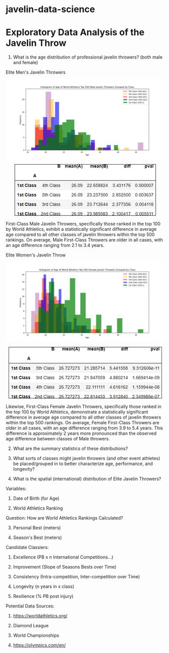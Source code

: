 # javelin-data-science
# Exploratory Data Analysis of the Javelin Throw

1. What is the age distribution of professional javelin throwers? (both male and female)

Elite Men's Javelin Throwers

![alt text](https://github.com/ethanwright96/javelin-data-science/blob/main/World%20Athletics/Histogram_Men_Javelin.png)

<p align="center">
  <img src="https://github.com/ethanwright96/javelin-data-science/blob/main/World%20Athletics/significant_pairwise_ttest_results_men_javelin.png" alt="Pairwise T-Test Results" style="border: 1px solid black;">
</p>

First-Class Male Javelin Throwers, specifically those ranked in the top 100 by World Athletics, exhibit a statistically significant difference in average age compared to all other classes of javelin throwers within the top 500 rankings. On average, Male First-Class Throwers are older in all cases, with an age difference ranging from 2.1 to 3.4 years.

Elite Women's Javelin Throw

![alt text](https://github.com/ethanwright96/javelin-data-science/blob/main/World%20Athletics/Histogram_Women_Javelin.png)
<p align="center">
  <img src="https://github.com/ethanwright96/javelin-data-science/blob/main/World%20Athletics/significant_pairwise_ttest_results_women_javelin.png" alt="Pairwise T-Test Results" style="border: 1px solid black;">
</p>
Likewise, First-Class Female Javelin Throwers, specifically those ranked in the top 100 by World Athletics, demonstrate a statistically significant difference in average age compared to all other classes of javelin throwers within the top 500 rankings. On average, Female First-Class Throwers are older in all cases, with an age difference ranging from 3.9 to 5.4 years. This difference is approximately 2 years more pronounced than the observed age difference between classes of Male throwers.


2. What are the summary statistics of these distributions?

3. What sorts of classes might javelin throwers (and other event athletes) be placed/grouped in to better characterize age, performance, and longevity?

4. What is the spatial (international) distribution of Elite Javelin Throwers?

Variables:

1. Date of Birth (for Age)

2. World Athletics Ranking

Question: How are World Athletics Rankings Calculated?

3. Personal Best (meters)

4. Season's Best (meters)

Candidate Classiers:

1. Excellence (PB x n International Competitions...)

2. Improvement (Slope of Seasons Bests over Time)

3. Consistency (Intra-competition, Inter-competition over Time)

4. Longevity (n years in x class)

5. Resilience (% PB post injury)

Potential Data Sources:

1. https://worldathletics.org/

2. Diamond League

3. World Championships

3. https://olympics.com/en/
